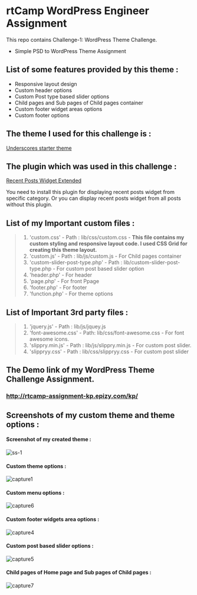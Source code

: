 # rtCamp WordPress Engineer Assignment
  This repo contains Challenge-1: WordPress Theme Challenge.
* Simple PSD to WordPress Theme Assignment
## List of some features provided by this theme :
* Responsive layout design
* Custom header options
* Custom Post type based slider options
* Child pages and Sub pages of Child pages container 
* Custom footer widget areas options
* Custom footer options
## The theme I used for this challenge is :
 [Underscores starter theme](https://underscores.me/)
## The plugin which was used in this challenge :
 [Recent Posts Widget Extended](https://wordpress.org/plugins/recent-posts-widget-extended/)
 
 You need to install this plugin for displaying recent posts widget from specific category. Or you can display recent posts widget from  all posts without this plugin.
## List of my Important custom files :
>1. 'custom.css' - Path : lib/css/custom.css -
     **This file contains my custom styling and responsive layout code. I used CSS Grid for creating this theme layout.**
>2. 'custom.js' - Path : lib/js/custom.js - For Child pages container
>3. 'custom-slider-post-type.php' - Path : lib/custom-slider-post-type.php - For custom post based slider option 
>4. 'header.php' - For header
>5. 'page.php' - For front Ppage
>6. 'footer.php' - For footer
>7. 'function.php' -  For theme options
## List of Important 3rd party files :
>1. 'jquery.js' - Path : lib/js/jquey.js
>2. 'font-awesome.css' - Path: lib/css/font-awesome.css - For font awesome icons. 
>3. 'slippry.min.js' - Path : lib/js/slippry.min.js - For custom post slider. 
>4. 'slippryy.css' - Path : lib/css/slippryy.css - For custom post slider 
##  The Demo link of my WordPress Theme Challenge Assignment.

###  **http://rtcamp-assignment-kp.epizy.com/kp/**
  
## Screenshots of my custom theme and theme options :
#### Screenshot of my created theme :
![ss-1](https://user-images.githubusercontent.com/42610373/44923925-51c67f00-ad67-11e8-9649-81b0b1199c34.JPG)
#### Custom theme options :
![capture1](https://user-images.githubusercontent.com/42610373/44520754-79c23c80-a6ee-11e8-87be-b3da9504225b.JPG)
#### Custom menu options :
![capture6](https://user-images.githubusercontent.com/42610373/44520430-682c6500-a6ed-11e8-95fa-c3eb0f96a6a7.JPG)
#### Custom footer widgets area options :
![capture4](https://user-images.githubusercontent.com/42610373/44520128-ac6b3580-a6ec-11e8-8ad0-289833435814.JPG)
#### Custom post based slider options :
![capture5](https://user-images.githubusercontent.com/42610373/44520600-edb01500-a6ed-11e8-98c2-1de7d070bd50.JPG)
#### Child pages of Home page and Sub pages of Child pages :
![capture7](https://user-images.githubusercontent.com/42610373/44520477-91e58c00-a6ed-11e8-926d-d4b71e285a7f.JPG)

